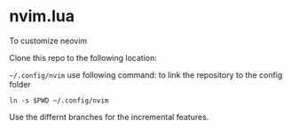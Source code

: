 # nvim.lua

To customize neovim

Clone this repo to the following location:

`~/.config/nvim`
use following command:
to link the repository to the config folder

 `ln -s $PWD ~/.config/nvim`

Use the differnt branches for the incremental features.


